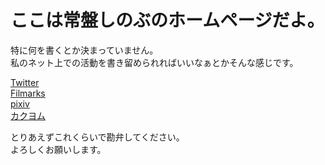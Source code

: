 # ここは常盤しのぶのホームページだよ。
特に何を書くとか決まっていません。  
私のネット上での活動を書き留められればいいなぁとかそんな感じです。  
  
[Twitter](https://twitter.com/tkwsnb)  
[Filmarks](filmarks.com/users/tkwsnb)  
[pixiv](https://pixiv.net/users/159216)  
[カクヨム](https://t.co/jljqxMu60p)  
  
とりあえずこれくらいで勘弁してください。  
よろしくお願いします。

